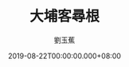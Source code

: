 ---
issue: 340
title: 大埔客尋根
author: 劉玉蕉
language: 大埔
date: 2019-08-22T00:00:00.000+08:00
topic: 旅遊
difficulty: 2
wikidata: Q98096229
wikidata_link: https://www.wikidata.org/wiki/Q98096229
author_wikidata_link: https://www.wikidata.org/wiki/Q98096359
author_wikidata: Q98096359
---